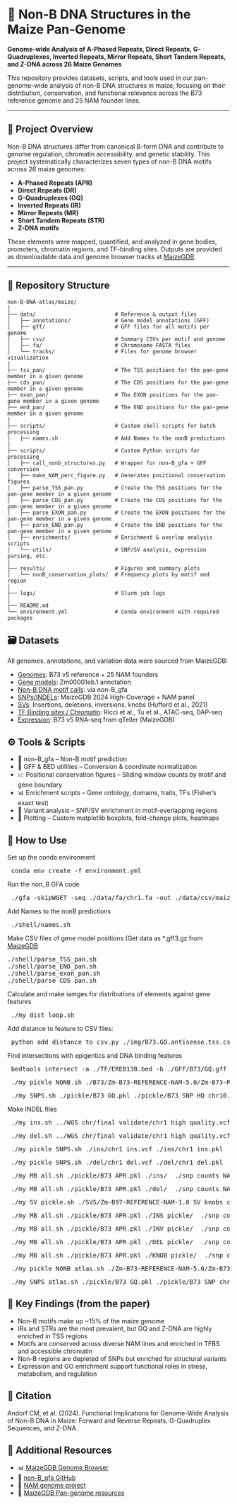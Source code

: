 # 🌽 Non-B DNA Structures in the Maize Pan-Genome

**Genome-wide Analysis of A-Phased Repeats, Direct Repeats, G-Quadruplexes, Inverted Repeats, Mirror Repeats, Short Tandem Repeats, and Z-DNA across 26 Maize Genomes**

This repository provides datasets, scripts, and tools used in our pan-genome-wide analysis of non-B DNA structures in maize, focusing on their distribution, conservation, and functional relevance across the B73 reference genome and 25 NAM founder lines.

---

## 🧬 Project Overview

Non-B DNA structures differ from canonical B-form DNA and contribute to genome regulation, chromatin accessibility, and genetic stability. This project systematically characterizes seven types of non-B DNA motifs across 26 maize genomes:

- **A-Phased Repeats (APR)**
- **Direct Repeats (DR)**
- **G-Quadruplexes (GQ)**
- **Inverted Repeats (IR)**
- **Mirror Repeats (MR)**
- **Short Tandem Repeats (STR)**
- **Z-DNA motifs**

These elements were mapped, quantified, and analyzed in gene bodies, promoters, chromatin regions, and TF-binding sites. Outputs are provided as downloadable data and genome browser tracks at [MaizeGDB](https://www.maizegdb.org/).

---

## 📁 Repository Structure

```text
non-B-DNA-atlas/maize/
│
├── data/                         # Reference & output files
│   ├── annotations/              # Gene model annotations (GFF)
│   ├── gff/                      # GFF files for all motifs per genome
│   ├── csv/                      # Summary CSVs per motif and genome
│   ├── fa/                       # Chromosome FASTA files
│   └── tracks/                   # Files for genome browser visualization
|
├── tss_pan/                      # The TSS positions for the pan-gene member in a given genome
├── cds_pan/                      # The CDS positions for the pan-gene member in a given genome
├── exon_pan/                     # The EXON positions for the pan-gene member in a given genome
├── end_pan/                      # The END positions for the pan-gene member in a given genome
|
├── scripts/                      # Custom shell scripts for batch processing
│   ├── names.sh                  # Add Names to the nonB predictions
|
├── scripts/                      # Custom Python scripts for processing
│   ├── call_nonb_structures.py   # Wrapper for non-B_gfa + GFF conversion
│   ├── make_NAM_perc_figure.py   # Generates positional conservation figures
│   ├── parse_TSS_pan.py          # Create the TSS positions for the pan-gene member in a given genome
│   ├── parse_CDS_pan.py          # Create the CDS positions for the pan-gene member in a given genome
│   ├── parse_EXON_pan.py         # Create the EXON positions for the pan-gene member in a given genome
│   ├── parse_END_pan.py          # Create the END positions for the pan-gene member in a given genome
│   ├── enrichments/              # Enrichment & overlap analysis scripts
│   └── utils/                    # SNP/SV analysis, expression parsing, etc.
│
├── results/                      # Figures and summary plots
│   └── nonB_conservation_plots/  # Frequency plots by motif and region
│
├── logs/                         # Slurm job logs
│
├── README.md
└── environment.yml               # Conda environment with required packages
```

## 🗃️ Datasets
All genomes, annotations, and variation data were sourced from MaizeGDB:

- [Genomes](https://download.maizegdb.org/Genomes/NAM_Founders/): B73 v5 reference + 25 NAM founders
- [Gene models](https://download.maizegdb.org/Genomes/NAM_Founders/): Zm00001eb.1 annotation
- [Non-B DNA motif calls](https://ars-usda.app.box.com/v/maizegdb-public/folder/230993831603): via non-B_gfa
- [SNPs/INDELs](https://ars-usda.app.box.com/v/maizegdb-public/folder/255390517505): MaizeGDB 2024 High-Coverage + NAM panel
- [SVs](https://ars-usda.app.box.com/v/maizegdb-public/folder/165655341912): Insertions, deletions, inversions, knobs (Hufford et al., 2021)
- [TF Binding sites / Chromatin](https://ars-usda.app.box.com/v/maizegdb-public/folder/165408692531): Ricci et al., Tu et al., ATAC-seq, DAP-seq
- [Expression](https://ars-usda.app.box.com/v/maizegdb-public/folder/165363728937): B73 v5 RNA-seq from qTeller (MaizeGDB)

## ⚙️ Tools & Scripts
- 🧰 non-B_gfa – Non-B motif prediction
- 🧬 GFF & BED utilities – Conversion & coordinate normalization
- 📈 Positional conservation figures – Sliding window counts by motif and gene boundary
- 📊 Enrichment scripts – Gene ontology, domains, traits, TFs (Fisher’s exact test)
- 🧪 Variant analysis – SNP/SV enrichment in motif-overlapping regions
- 🎨 Plotting – Custom matplotlib boxplots, fold-change plots, heatmaps

## 🚀 How to Use

Set up the conda environment

<pre> conda env create -f environment.yml  </pre>

Run the non_B GFA code

<pre> ./gfa -skipWGET -seq ./data/fa/chr1.fa -out ./data/csv/maize_chr1  </pre>

Add Names to the nonB predictions

<pre> ./shell/names.sh  </pre>

Make CSV files of gene model positions (Get data as *.gff3.gz from[ MaizeGDB](https://download.maizegdb.org/Genomes/)
<pre>./shell/parse_TSS_pan.sh
./shell/parse_END_pan.sh
./shell/parse_exon_pan.sh
./shell/parse_CDS_pan.sh  </pre>

Calculate and make iamges for distributions of elements against gene features

<pre> ./my_dist_loop.sh  </pre>

Add distance to feature to CSV files:

<pre> python add_distance_to_csv.py ./img/B73.GQ.antisense.tss.csv ./img/B73.GQ.antisense.tss.distance.csv  </pre>

Find intersections with epigentics and DNA binding features

<pre> bedtools intersect -a ./TF/EREB138.bed -b ./GFF/B73/GQ.gff -c  </pre>

<pre> ./my_pickle_NONB.sh ./B73/Zm-B73-REFERENCE-NAM-5.0/Zm-B73-REFERENCE-NAM-5.0_GQ.gff ./pickle/B73_GQ.pkl  </pre>
<pre> ./my_SNPS.sh ./pickle/B73_GQ.pkl ./pickle/B73_SNP_HQ_chr10.pkl  ./snp_counts/B73_GQ_HQ_chr10.tsv  </pre>

Make INDEL files

<pre> ./my_ins.sh ../WGS_chr/final_validate/chr1_high_quality.vcf  ./ins/chr1_ins.vcf  </pre>
<pre> ./my_del.sh ../WGS_chr/final_validate/chr1_high_quality.vcf  ./del/chr1_del.vcf  </pre>
<pre> ./my_pickle_SNPS.sh ./ins/chr1_ins.vcf ./ins/chr1_ins.pkl  </pre>
<pre> ./my_pickle_SNPS.sh ./del/chr1_del.vcf ./del/chr1_del.pkl  </pre>

<pre> ./my_MB_all.sh ./pickle/B73_APR.pkl ./ins/  ./snp_counts_NAM//B73_APR_HQ_MBFreq_INS_fast.tsv  </pre>
<pre> ./my_MB_all.sh ./pickle/B73_APR.pkl ./del/  ./snp_counts_NAM//B73_APR_HQ_MBFreq_DEL_fast.tsv  </pre>

<pre> ./my_SV_pickle.sh ./SVS/Zm-B97-REFERENCE-NAM-1.0_SV_knobs_centromeres_vs_B73_coordinates.bed ./SV_pickle/B97  </pre>
<pre> ./my_MB_all.sh ./pickle/B73_APR.pkl ./INS_pickle/  ./snp_counts_NAM//B73_APR_HQ_MBFreq_SV_INS_fast.tsv  </pre>
<pre> ./my_MB_all.sh ./pickle/B73_APR.pkl ./INV_pickle/  ./snp_counts_NAM//B73_APR_HQ_MBFreq_SV_INV_fast.tsv  </pre>
<pre> ./my_MB_all.sh ./pickle/B73_APR.pkl ./DEL_pickle/  ./snp_counts_NAM//B73_APR_HQ_MBFreq_SV_DEL_fast.tsv  </pre>
<pre> ./my_MB_all.sh ./pickle/B73_APR.pkl ./KNOB_pickle/  ./snp_counts_NAM//B73_APR_HQ_MBFreq_SV_KNOB_fast.tsv  </pre>


<pre> ./my_pickle_NONB_atlas.sh ./Zm-B73-REFERENCE-NAM-5.0/Zm-B73-REFERENCE-NAM-5.0_GQ.gff ./pickle/B73_GQ.pkl  </pre>
<pre> ./my_SNPS_atlas.sh ./pickle/B73_GQ.pkl ./pickle/B73_SNP_chr10.pkl ./counts/B73_GQ_chr10.tsv  </pre>


## 🧾 Key Findings (from the paper)
- Non-B motifs make up ~15% of the maize genome
- IRs and STRs are the most prevalent, but GQ and Z-DNA are highly enriched in TSS regions
- Motifs are conserved across diverse NAM lines and enriched in TFBS and accessible chromatin
- Non-B regions are depleted of SNPs but enriched for structural variants
- Expression and GO enrichment support functional roles in stress, metabolism, and regulation

## 📢 Citation
Andorf CM, et al. (2024).
Functional Implications for Genome-Wide Analysis of Non-B DNA in Maize: Forward and Reverse Repeats, G-Quadruplex Sequences, and Z-DNA.

## 🔗 Additional Resources
- 📊 [MaizeGDB Genome Browser](https://jbrowse.maizegdb.org/)
- 🧬 [non-B_gfa GitHub](https://github.com/abcsFrederick/non-B_gfa)
- 🌽 [NAM genome project](https://maizegdb.org/NAM_project)
- 📖 [MaizeGDB Pan-genome resources](https://maizegdb.org/genome)
